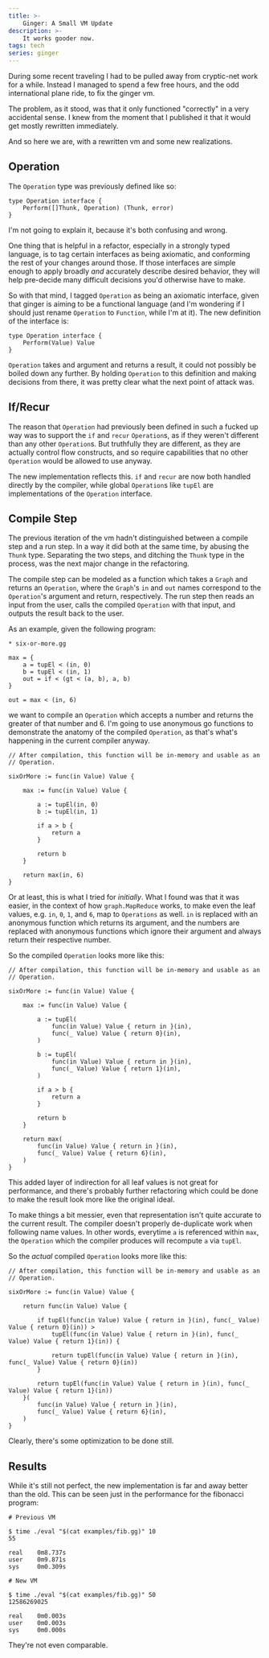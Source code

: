 ```yaml
---
title: >-
    Ginger: A Small VM Update
description: >-
    It works gooder now.
tags: tech
series: ginger
---
```


During some recent traveling I had to be pulled away from cryptic-net work for a
while. Instead I managed to spend a few free hours, and the odd international
plane ride, to fix the ginger vm.

The problem, as it stood, was that it only functioned "correctly" in a very
accidental sense. I knew from the moment that I published it that it would get
mostly rewritten immediately.

And so here we are, with a rewritten vm and some new realizations.

## Operation

The `Operation` type was previously defined like so:

```
type Operation interface {
	Perform([]Thunk, Operation) (Thunk, error)
}
```

I'm not going to explain it, because it's both confusing and wrong.

One thing that is helpful in a refactor, especially in a strongly typed
language, is to tag certain interfaces as being axiomatic, and conforming the
rest of your changes around those. If those interfaces are simple enough to
apply broadly _and_ accurately describe desired behavior, they will help
pre-decide many difficult decisions you'd otherwise have to make.

So with that mind, I tagged `Operation` as being an axiomatic interface, given
that ginger is aiming to be a functional language (and I'm wondering if I should
just rename `Operation` to `Function`, while I'm at it). The new definition of
the interface is:

```
type Operation interface {
	Perform(Value) Value
}
```

`Operation` takes and argument and returns a result, it could not possibly be
boiled down any further. By holding `Operation` to this definition and making
decisions from there, it was pretty clear what the next point of attack was.

## If/Recur

The reason that `Operation` had previously been defined in such a fucked up way
was to support the `if` and `recur` `Operation`s, as if they weren't different
than any other `Operation`s. But truthfully they are different, as they are
actually control flow constructs, and so require capabilities that no other
`Operation` would be allowed to use anyway.

The new implementation reflects this. `if` and `recur` are now both handled
directly by the compiler, while global `Operation`s like `tupEl` are
implementations of the `Operation` interface.

## Compile Step

The previous iteration of the vm hadn't distinguished between a compile step and
a run step. In a way it did both at the same time, by abusing the `Thunk` type.
Separating the two steps, and ditching the `Thunk` type in the process, was the
next major change in the refactoring.

The compile step can be modeled as a function which takes a `Graph` and returns
an `Operation`, where the `Graph`'s `in` and `out` names correspond to the
`Operation`'s argument and return, respectively. The run step then reads an
input from the user, calls the compiled `Operation` with that input, and outputs
the result back to the user.

As an example, given the following program:

```
* six-or-more.gg

max = {
    a = tupEl < (in, 0)
    b = tupEl < (in, 1)
    out = if < (gt < (a, b), a, b)
}

out = max < (in, 6)
```

we want to compile an `Operation` which accepts a number and returns the greater
of that number and 6. I'm going to use anonymous go functions to demonstrate the
anatomy of the compiled `Operation`, as that's what's happening in the current
compiler anyway.

```
// After compilation, this function will be in-memory and usable as an
// Operation.

sixOrMore := func(in Value) Value {

    max := func(in Value) Value {

        a := tupEl(in, 0)
        b := tupEl(in, 1)

        if a > b {
            return a
        }

        return b
    }

    return max(in, 6)
}
```

Or at least, this is what I tried for _initially_. What I found was that it was
easier, in the context of how `graph.MapReduce` works, to make even the leaf
values, e.g. `in`, `0`, `1`, and `6`, map to `Operations` as well. `in` is
replaced with an anonymous function which returns its argument, and the numbers
are replaced with anonymous functions which ignore their argument and always
return their respective number.

So the compiled `Operation` looks more like this:

```
// After compilation, this function will be in-memory and usable as an
// Operation.

sixOrMore := func(in Value) Value {

    max := func(in Value) Value {

        a := tupEl(
            func(in Value) Value { return in }(in),
            func(_ Value) Value { return 0}(in),
        )

        b := tupEl(
            func(in Value) Value { return in }(in),
            func(_ Value) Value { return 1}(in),
        )

        if a > b {
            return a
        }

        return b
    }

    return max(
        func(in Value) Value { return in }(in),
        func(_ Value) Value { return 6}(in),
    )
}
```

This added layer of indirection for all leaf values is not great for
performance, and there's probably further refactoring which could be done to
make the result look more like the original ideal.

To make things a bit messier, even that representation isn't quite accurate to
the current result. The compiler doesn't properly de-duplicate work when
following name values. In other words, everytime `a` is referenced within `max`,
the `Operation` which the compiler produces will recompute `a` via `tupEl`.

So the _actual_ compiled `Operation` looks more like this:

```
// After compilation, this function will be in-memory and usable as an
// Operation.

sixOrMore := func(in Value) Value {

    return func(in Value) Value {

        if tupEl(func(in Value) Value { return in }(in), func(_ Value) Value { return 0}(in)) >
            tupEl(func(in Value) Value { return in }(in), func(_ Value) Value { return 1}(in)) {

            return tupEl(func(in Value) Value { return in }(in), func(_ Value) Value { return 0}(in))
        }

        return tupEl(func(in Value) Value { return in }(in), func(_ Value) Value { return 1}(in))
    }(
        func(in Value) Value { return in }(in),
        func(_ Value) Value { return 6}(in),
    )
}
```

Clearly, there's some optimization to be done still.

## Results

While it's still not perfect, the new implementation is far and away better than
the old. This can be seen just in the performance for the fibonacci program:

```
# Previous VM

$ time ./eval "$(cat examples/fib.gg)" 10
55

real    0m8.737s
user    0m9.871s
sys     0m0.309s
```

```
# New VM

$ time ./eval "$(cat examples/fib.gg)" 50
12586269025

real    0m0.003s
user    0m0.003s
sys     0m0.000s
```

They're not even comparable.
